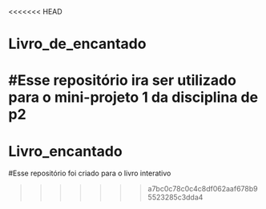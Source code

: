 <<<<<<< HEAD
# Livro_de_encantado
#Esse repositório ira ser utilizado para o mini-projeto 1 da disciplina de p2
=======
# Livro_encantado
#Esse repositório foi criado para o livro interativo
>>>>>>> a7bc0c78c0c4c8df062aaf678b95523285c3dda4
